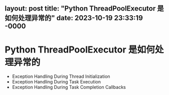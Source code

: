 layout: post
title: "Python ThreadPoolExecutor 是如何处理异常的"
date: 2023-10-19 23:33:19 -0000
---

# Python ThreadPoolExecutor 是如何处理异常的
- Exception Handling During Thread Initialization
- Exception Handling During Task Execution
- Exception Handling During Task Completion Callbacks
